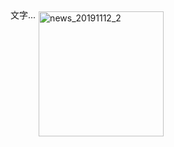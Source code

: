 

<div style="float: left; clear: both;" align="left">
<img src="/files/attachments/001573565897150628e7f1ef1c748d2aeeeecce26534668000/l" width="200" alt="news_20191112_2" align=right hspace="5" vspace="5"/>
文字...
</div>
<br clear="left" />
